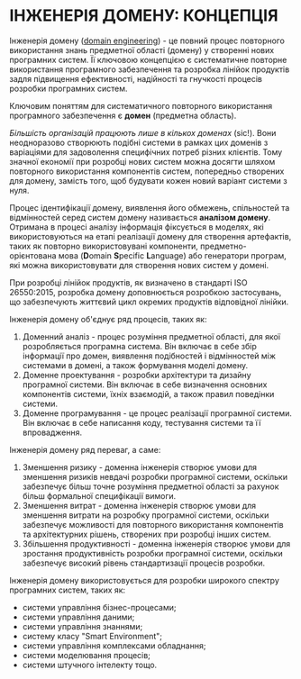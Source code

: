 <H1>ІНЖЕНЕРІЯ ДОМЕНУ: КОНЦЕПЦІЯ</H1>

Інженерія домену ([domain engineering](http://en.wikipedia.org/wiki/Domain_engineering)) - це повний процес повторного використання знань предметної області (домену) у створенні нових програмних систем.
Її ключовою концепцією є систематичне повторне використання програмного забезпечення та розробка лінійок продуктів задля підвищення ефективності, надійності та гнучкості процесів розробки програмних систем.

Ключовим поняттям для систематичного повторного використання програмного забезпечення є **домен** (предметна область).

*Більшість організацій працюють лише в кількох доменах* (sic!).
Вони неодноразово створюють подібні системи в рамках цих доменів з варіаціями для задоволення специфічних потреб різних клієнтів.
Тому значної економії при розробці нових систем можна досягти шляхом повторного використання компонентів систем,  попередньо створених для домену, замість того, щоб будувати кожен новий варіант системи з нуля.

Процес ідентифікації домену, виявлення його обмежень, спільностей та відмінностей серед систем домену називається **аналізом домену**.
Отримана в процесі аналізу інформація фіксується в моделях, які використовуються на етапі реалізації домену для створення артефактів, таких як повторно використовувані компоненти,
предметно-орієнтована мова (**D**omain **S**pecific **L**anguage) або генератори програм, які можна використовувати для створення нових систем у домені.

При розробці лінійок продуктів, як визначено в стандарті ISO 26550:2015, розробка домену доповнюється розробкою застосувань, що забезпечують життєвий цикл окремих продуктів відповідної лінійки.

Інженерія домену об'єднує ряд процесів, таких як:

1. Доменний аналіз - процес розуміння предметної області, для якої розробляється програмна система.
Він включає в себе збір інформації про домен, виявлення подібностей і відмінностей між системами в домені, а також формування моделі домену.
2. Доменне проектування - розробки архітектури та дизайну програмної системи. Він включає в себе визначення основних компонентів системи, їхніх взаємодій, а також правил поведінки системи.
3. Доменне програмування - це процес реалізації програмної системи. Він включає в себе написання коду, тестування системи та її впровадження.

Інженерія домену ряд переваг, а саме:

1. Зменшення ризику - доменна інженерія створює умови для зменшення ризиків невдачі розробки програмної системи, оскільки забезпечує більш точне розуміння предметної області за рахунок більш формальної специфікації вимоги.
2. Зменшення витрат - доменна інженерія створює умови для зменшення витрати на розробку програмної системи, оскільки забезпечує можливості для повторного використання компонентів та архітектурних рішень, створених при розробці інших систем.
3. Збільшення продуктивності - доменна інженерія створює умови для зростання продуктивність розробки програмної системи, оскільки забезпечує високий рівень стандартизації процесів розробки.

Інженерія домену використовується для розробки широкого спектру програмних систем, таких як:

- системи управління бізнес-процесами;
- системи управління даними;
- системи управління знаннями;
- систему класу "Smart Environment";
- системи управління комплексами обладнання;
- системи моделювання процесів;
- системи штучного інтелекту тощо.
